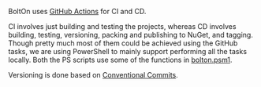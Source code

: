 BoltOn uses [GitHub Actions](https://github.com/features/actions) for CI and CD. 

CI involves just building and testing the projects, whereas CD involves building, testing, versioning, packing and publishing to NuGet, and tagging. Though pretty much most of them could be achieved using the GitHub tasks, we are using PowerShell to mainly support performing all the tasks locally. Both the PS scripts use some of the functions in [bolton.psm1](https://github.com/gokulm/BoltOn/blob/master/build/bolton.psm1).

Versioning is done based on [Conventional Commits](https://www.conventionalcommits.org/en/v1.0.0/).

